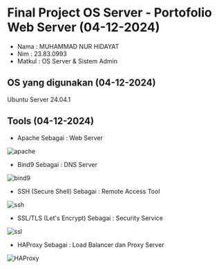 # Final Project OS Server - Portofolio Web Server (04-12-2024)

- Nama : MUHAMMAD NUR HIDAYAT 
- Nim : 23.83.0993
- Matkul : OS Server & Sistem Admin

## OS yang digunakan (04-12-2024)
Ubuntu Server 24.04.1

## Tools (04-12-2024)
- Apache 
Sebagai : Web Server

![apache](https://encrypted-tbn0.gstatic.com/images?q=tbn:ANd9GcSzjL6eA5iHZRAiMsLVxhL3mJyB8nKms9ZogQ&s)
- Bind9
Sebagai : DNS Server

![bind9]()
- SSH (Secure Shell) 
Sebagai : Remote Access Tool

![ssh]()
- SSL/TLS (Let's Encrypt)
Sebagai : Security Service

![ssl]()
- HAProxy
Sebagai : Load Balancer dan Proxy Server

![HAProxy]()

